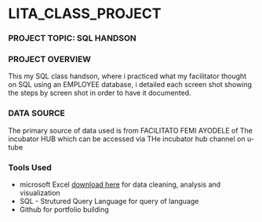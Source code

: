# LITA_CLASS_PROJECT

### PROJECT TOPIC: SQL HANDSON
### PROJECT OVERVIEW
This my SQL class handson, where i practiced what my facilitator thought on SQL using an EMPLOYEE database, i detailed each screen shot showing the steps by screen shot in order to have it documented.
### DATA SOURCE
The primary source of data used is from FACILITATO FEMI AYODELE of The incubator HUB which can be accessed via THe incubator hub channel on u-tube
### Tools Used
- microsoft Excel [download here](https.//www.microsift.com)
for data cleaning, analysis and visualization
- SQL - Strutured Query Language for query of language
- Github for portfolio building

